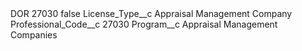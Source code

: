 <?xml version="1.0" encoding="UTF-8"?>
<CustomMetadata xmlns="http://soap.sforce.com/2006/04/metadata" xmlns:xsi="http://www.w3.org/2001/XMLSchema-instance" xmlns:xsd="http://www.w3.org/2001/XMLSchema">
    <label>DOR 27030</label>
    <protected>false</protected>
    <values>
        <field>License_Type__c</field>
        <value xsi:type="xsd:string">Appraisal Management Company</value>
    </values>
    <values>
        <field>Professional_Code__c</field>
        <value xsi:type="xsd:string">27030</value>
    </values>
    <values>
        <field>Program__c</field>
        <value xsi:type="xsd:string">Appraisal Management Companies</value>
    </values>
</CustomMetadata>
